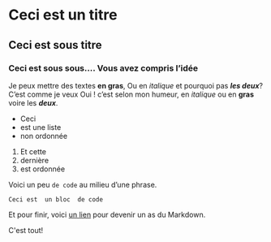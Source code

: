 # Ceci est un titre
## Ceci est sous titre
### Ceci est sous sous…. Vous avez compris l’idée

Je  peux mettre des textes **en gras**,
Ou en *italique* et pourquoi pas ***les deux***? C’est comme je veux 
Oui ! c’est selon mon humeur, en *italique* ou en **gras** voire les ***deux***.

- Ceci
- est une liste
- non ordonnée

1. Et cette
2. dernière
3. est ordonnée

Voici un peu `de code` au milieu d’une phrase.

```
Ceci est  un bloc  de code
```

Et pour finir, voici [un lien](https://guides.github.com/features/mastering-markdown/) pour devenir un as du Markdown.

C'est tout! 

